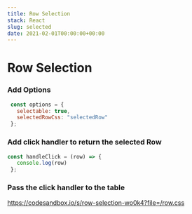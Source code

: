 ```yaml
---
title: Row Selection
stack: React
slug: selected
date: 2021-02-01T00:00:00+00:00
---
```


# Row Selection


### Add Options

 ```js
  const options = {
    selectable: true,
    selectedRowCss: "selectedRow"
  };

```
### Add click handler to return the selected Row

 ```js
 const handleClick = (row) => {
    console.log(row)
  };
 ```
### Pass the click handler to the table

 <Table json={bots} options={options} rowClick={handleClick} />

https://codesandbox.io/s/row-selection-wo0k4?file=/row.css
